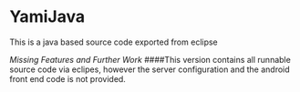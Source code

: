 # YamiJava
This is a java based source code exported from eclipse

*Missing Features and Further Work*
####This version contains all runnable source code via eclipes, however the server configuration and the android front end  code is not provided.

